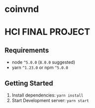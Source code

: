 # coinvnd
# HCI FINAL PROJECT

## Requirements
* node `^5.0.0` (`8.0.0` suggested)
* yarn `^1.23.0` or npm `^5.0.0`

## Getting Started

1. Install dependencies: `yarn install`
2. Start Development server: `yarn start`

